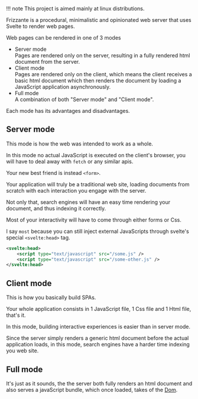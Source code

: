 !!! note
    This project is aimed mainly at linux distributions.

Frizzante is a procedural, minimalistic and opinionated web server that uses Svelte to render web pages.

Web pages can be rendered in one of 3 modes

- Server mode<br/>
    Pages are rendered only on the server, resulting in a fully rendered html document from the server.
- Client mode<br/>
    Pages are rendered only on the client, which means the client receives a basic html document which then renders the document by loading a JavaScript application asynchronously.
- Full mode<br/>
    A combination of both "Server mode" and "Client mode".


Each mode has its advantages and disadvantages.


## Server mode

This mode is how the web was intended to work as a whole.

In this mode no actual JavaScript is executed on the client's browser, you will have to deal away with `fetch` or any similar apis.

Your new best friend is instead `<form>`.

Your application will truly be a traditional web site, loading documents from scratch with each interaction you engage with the server.

Not only that, search engines will have an easy time rendering your document, and thus indexing it correctly.

Most of your interactivity will have to come through either forms or Css.

I say `most` because you can still inject external JavaScripts through svelte's special `<svelte:head>` tag.

```xml
<svelte:head>
    <script type="text/javascript" src="/some.js" />
    <script type="text/javascript" src="/some-other.js" />
</svelte:head>
```

## Client mode

This is how you basically build SPAs.

Your whole application consists in 1 JavaScript file, 1 Css file and 1 Html file, that's it.

In this mode, building interactive experiences is easier than in server mode.

Since the server simply renders a generic html document before the actual application loads, in this mode, search engines have a harder time indexing you web site.

## Full mode

It's just as it sounds, the the server both fully renders an html document and also serves a javaScript bundle, which once loaded, takes of the [Dom](https://en.wikipedia.org/wiki/Document_Object_Model).